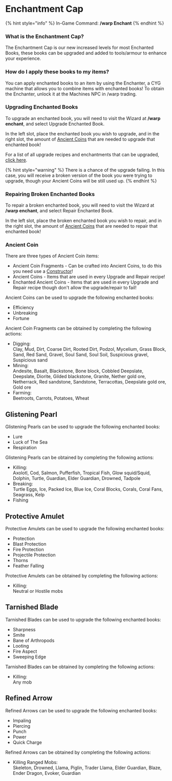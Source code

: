 # Enchantment Cap

{% hint style="info" %}
In-Game Command: **/warp Enchant**
{% endhint %}

### What is the Enchantment Cap?

The Enchantment Cap is our new increased levels for most Enchanted Books, these books can be upgraded and added to tools/armour to enhance your experience.

### How do I apply these books to my items?

You can apply enchanted books to an item by using the Enchanter, a CYG machine that allows you to combine items with enchanted books! To obtain the Enchanter, unlock it at the Machines NPC in /warp trading.

### Upgrading Enchanted Books

To upgrade an enchanted book, you will need to visit the Wizard at **/warp enchant**, and select Upgrade Enchanted Book.

In the left slot, place the enchanted book you wish to upgrade, and in the right slot, the amount of [Ancient Coins](./#ancient-coins) that are needed to upgrade that enchanted book!

For a list of all upgrade recipes and enchantments that can be upgraded, [click here](upgrader-recipes.md).

{% hint style="warning" %}
There is a chance of the upgrade failing. In this case, you will receive a broken version of the book you were trying to upgrade, though your Ancient Coins will be still used up.
{% endhint %}

### Repairing Broken Enchanted Books

To repair a broken enchanted book, you will need to visit the Wizard at **/warp enchant**, and select Repair Enchanted Book.

In the left slot, place the broken enchanted book you wish to repair, and in the right slot, the amount of [Ancient Coins](./#ancient-coins) that are needed to repair that enchanted book!

### Ancient Coin <a href="#ancient-coins" id="ancient-coins"></a>

There are three types of Ancient Coin items:

* Ancient Coin Fragments - Can be crafted into Ancient Coins, to do this you need use a [Constructor](../craftyourgadgets.md)!
* Ancient Coins - Items that are used in every Upgrade and Repair recipe!
* Enchanted Ancient Coins - Items that are used in every Upgrade and Repair recipe though don't allow the upgrade/repair to fail!

Ancient Coins can be used to upgrade the following enchanted books:

* Efficiency
* Unbreaking
* Fortune

Ancient Coin Fragments can be obtained by completing the following actions:

* Digging:\
  Clay, Mud, Dirt, Coarse Dirt, Rooted Dirt, Podzol, Mycelium, Grass Block, Sand, Red Sand, Gravel, Soul Sand, Soul Soil, Suspicious gravel, Suspicious sand
* Mining:\
  Andesite, Basalt, Blackstone, Bone block, Cobbled Deepslate, Deepslate, Diorite, Gilded blackstone, Granite, Nether gold ore, Netherrack, Red sandstone, Sandstone, Terracottas, Deepslate gold ore, Gold ore
* Farming:\
  Beetroots, Carrots, Potatoes, Wheat

## Glistening Pearl

Glistening Pearls can be used to upgrade the following enchanted books:

* Lure
* Luck of The Sea
* Respiration

Glistening Pearls can be obtained by completing the following actions:

* Killing:\
  Axolotl, Cod, Salmon, Pufferfish, Tropical Fish, Glow squid/Squid, Dolphin, Turtle, Guardian, Elder Guardian, Drowned, Tadpole
* Breaking:\
  Turtle Eggs, Ice, Packed Ice, Blue Ice, Coral Blocks, Corals, Coral Fans, Seagrass, Kelp
* Fishing

## Protective Amulet

Protective Amulets can be used to upgrade the following enchanted books:

* Protection
* Blast Protection
* Fire Protection
* Projectile Protection
* Thorns
* Feather Falling

Protective Amulets can be obtained by completing the following actions:

* Killing:\
  Neutral or Hostile mobs

## Tarnished Blade

Tarnished Blades can be used to upgrade the following enchanted books:

* Sharpness
* Smite
* Bane of Arthropods
* Looting
* Fire Aspect
* Sweeping Edge

Tarnished Blades can be obtained by completing the following actions:

* Killing:\
  Any mob

## Refined Arrow

Refined Arrows can be used to upgrade the following enchanted books:

* Impaling
* Piercing
* Punch
* Power
* Quick Charge

Refined Arrows can be obtained by completing the following actions:

* Killing Ranged Mobs:\
  Skeleton, Drowned, Llama, Piglin, Trader Llama, Elder Guardian, Blaze, Ender Dragon, Evoker, Guardian
